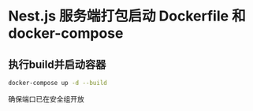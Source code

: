 # Nest.js 服务端打包启动 Dockerfile 和 docker-compose


## 执行build并启动容器

```bash
docker-compose up -d --build
```

确保端口已在安全组开放